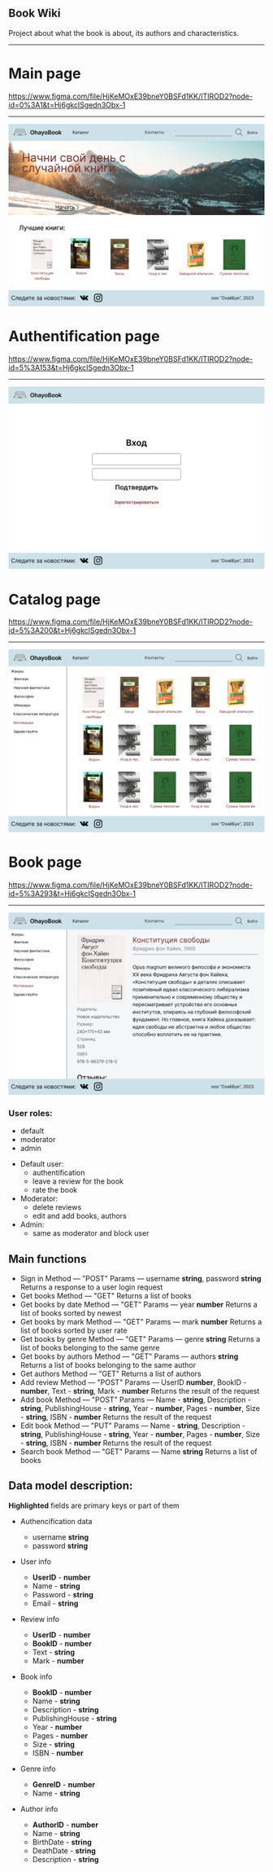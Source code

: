 ## Book Wiki

Project about what the book is about, its authors and characteristics.
____

# Main page

https://www.figma.com/file/HjKeMOxE39bneY0BSFd1KK/ITIROD2?node-id=0%3A1&t=Hj6gkcISgedn3Obx-1
____
![main page](https://github.com/neoromaioi/ITiROD_053503/blob/lab2/Pictures/Main%20page.png)

# Authentification page

https://www.figma.com/file/HjKeMOxE39bneY0BSFd1KK/ITIROD2?node-id=5%3A153&t=Hj6gkcISgedn3Obx-1
____
![sign in](https://github.com/neoromaioi/ITiROD_053503/blob/lab2/Pictures/Sign%20in.png)

# Catalog page

https://www.figma.com/file/HjKeMOxE39bneY0BSFd1KK/ITIROD2?node-id=5%3A200&t=Hj6gkcISgedn3Obx-1
____
![catalog](https://github.com/neoromaioi/ITiROD_053503/blob/lab2/Pictures/Catalog.png)

# Book page

https://www.figma.com/file/HjKeMOxE39bneY0BSFd1KK/ITIROD2?node-id=5%3A293&t=Hj6gkcISgedn3Obx-1
____
![book page](https://github.com/neoromaioi/ITiROD_053503/blob/lab2/Pictures/Book%20page.png)

### User roles:
+ default
+ moderator
+ admin
- Default user:
    - authentification
    - leave a review for the book
    - rate the book
- Moderator:
    - delete reviews
    - edit and add books, authors
- Admin:
    - same as moderator and block user


## Main functions

- Sign in
    Method — "POST"
    Params — username **string**, password **string**
    Returns a response to a user login request
- Get books
    Method — "GET"
    Returns a list of books
- Get books by date
    Method — "GET"
    Params — year **number**
    Returns a list of books sorted by newest
- Get books by mark
    Method — "GET"
    Params — mark **number**
    Returns a list of books sorted by user rate
- Get books by genre
    Method — "GET"
    Params — genre **string**
    Returns a list of books belonging to the same genre
- Get books by authors
    Method — "GET"
    Params — authors **string**
    Returns a list of books belonging to the same author
- Get authors
    Method — "GET"
    Returns a list of authors
- Add review
    Method — "POST"
    Params — UserID **number**, BookID - **number**, Text - **string**, Mark - **number**
    Returns the result of the request
- Add book
    Method — "POST"
    Params — Name - **string**, Description - **string**, PublishingHouse - **string**,
    Year - **number**, Pages - **number**, Size - **string**, ISBN - **number**
    Returns the result of the request
- Edit book
    Method — "PUT"
    Params — Name - **string**, Description - **string**, PublishingHouse - **string**,
    Year - **number**, Pages - **number**, Size - **string**, ISBN - **number**
    Returns the result of the request
- Search book
    Method — "GET"
    Params — Name **string**
    Returns a list of books

## Data model description:


**Highlighted** fields are primary keys or part of them
- Authencification data

    - username **string**
    - password **string**
- User info

    - **UserID** - **number**
    - Name - **string**
    - Password - **string**
    - Email - **string**

- Review info

    - **UserID** - **number**
    - **BookID** - **number**
    - Text - **string**
    - Mark - **number**

- Book info

    - **BookID** - **number**
    - Name - **string**
    - Description - **string**
    - PublishingHouse - **string**
    - Year - **number**
    - Pages - **number**
    - Size - **string**
    - ISBN - **number**

- Genre info

    - **GenreID** - **number**
    - Name - **string**

- Author info

    - **AuthorID** - **number**
    - Name - **string**
    - BirthDate - **string**
    - DeathDate - **string**
    - Description - **string**